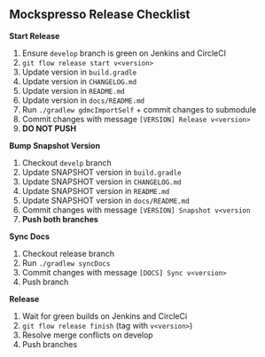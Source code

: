 ## Mockspresso Release Checklist

**Start Release**

1. Ensure `develop` branch is green on Jenkins and CircleCI
2. `git flow release start v<version>`
3. Update version in `build.gradle`
4. Update version in `CHANGELOG.md`
5. Update version in `README.md`
6. Update version in `docs/README.md`
7. Run `./gradlew gdmcImportSelf` + commit changes to submodule
8. Commit changes with message `[VERSION] Release v<version>`
9. **DO NOT PUSH**

**Bump Snapshot Version**

1. Checkout `develp` branch
2. Update SNAPSHOT version in `build.gradle`
3. Update SNAPSHOT version in `CHANGELOG.md`
4. Update SNAPSHOT version in `README.md`
5. Update SNAPSHOT version in `docs/README.md`
6. Commit changes with message `[VERSION] Snapshot v<version`
7. **Push both branches**

**Sync Docs**

1. Checkout release branch
2. Run `./gradlew syncDocs`
3. Commit changes with message `[DOCS] Sync v<version>`
4. Push branch

**Release**

1. Wait for green builds on Jenkins and CircleCi
2. `git flow release finish` (tag with `v<version>`)
3. Resolve merge conflicts on develop
4. Push branches

